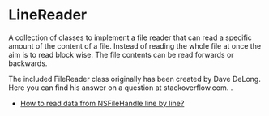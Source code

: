 LineReader
==========

A collection of classes to implement a file reader that can read a specific amount 
of the content of a file. Instead of reading the whole file at once the aim is to 
read block wise. The file contents can be read forwards or backwards. 

The included FileReader class originally has been created by Dave DeLong. Here you 
can find his answer on a question at stackoverflow.com.
.

* [How to read data from NSFileHandle line by line?](http://stackoverflow.com/questions/3707427#3711079)
